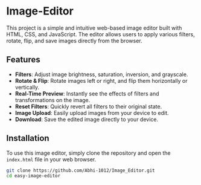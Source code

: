 # Image-Editor

This project is a simple and intuitive web-based image editor built with HTML, CSS, and JavaScript. The editor allows users to apply various filters, rotate, flip, and save images directly from the browser.

## Features

- **Filters**: Adjust image brightness, saturation, inversion, and grayscale.
- **Rotate & Flip**: Rotate images left or right, and flip them horizontally or vertically.
- **Real-Time Preview**: Instantly see the effects of filters and transformations on the image.
- **Reset Filters**: Quickly revert all filters to their original state.
- **Image Upload**: Easily upload images from your device to edit.
- **Download**: Save the edited image directly to your device.

## Installation

To use this image editor, simply clone the repository and open the `index.html` file in your web browser.

```bash
git clone https://github.com/Abhi-1012/Image_Editor.git
cd easy-image-editor
